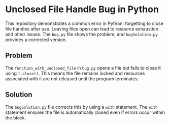 # Unclosed File Handle Bug in Python

This repository demonstrates a common error in Python: forgetting to close file handles after use.  Leaving files open can lead to resource exhaustion and other issues. The `bug.py` file shows the problem, and `bugSolution.py` provides a corrected version.

## Problem

The `function_with_unclosed_file` in `bug.py` opens a file but fails to close it using `f.close()`.  This means the file remains locked and resources associated with it are not released until the program terminates.

## Solution

The `bugSolution.py` file corrects this by using a `with` statement.  The `with` statement ensures the file is automatically closed even if errors occur within the block.